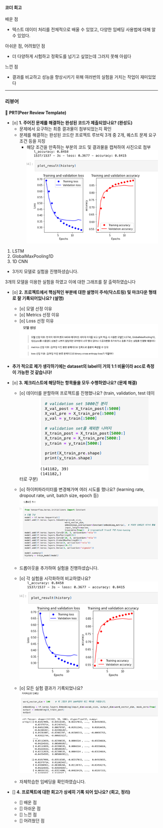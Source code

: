 #### 코더 회고
배운 점
- 텍스트 데이터 처리를 전체적으로 배울 수 있었고, 다양한 임베딩 사용법에 대해 알 수 있었다. 

아쉬운 점, 어려웠던 점
- 더 다양하게 시험하고 정확도를 넘기고 싶었는데 그러지 못해 아쉽다

느낀 점
- 결과를 비교하고 성능을 향상시키기 위해 여러번의 실험을 거치는 작업이 재미있었다 

---
### 리뷰어
🔑 **PRT(Peer Review Template)**

- [o]  **1. 주어진 문제를 해결하는 완성된 코드가 제출되었나요? (완성도)**
    - 문제에서 요구하는 최종 결과물이 첨부되었는지 확인
    - 문제를 해결하는 완성된 코드란 프로젝트 루브릭 3개 중 2개, 
    퀘스트 문제 요구조건 등을 지칭
        - 해당 조건을 만족하는 부분의 코드 및 결과물을 캡쳐하여 사진으로 첨부
![img](img.png)
1) LSTM
2) GlobalMaxPooling1D
3) 1D CNN
- 3가지 모델로 실험을 진행하셨습니다.

3개의 모델을 이용한 실험을 하였고 이에 대한 그래프를 잘 출력하였습니다

- [o]  **2. 프로젝트에서 핵심적인 부분에 대한 설명이 주석(닥스트링) 및 마크다운 형태로 잘 기록되어있나요? (설명)**
    - [o]  모델 선정 이유
    - [o]  Metrics 선정 이유
    - [o]  Loss 선정 이유
![img](img2.png)

- **추가 적으로 제가 생각하기에는 dataset의 label이 거의 1:1 비율이라 acc로 측정이 가능한 것 같습니다!**



- [o]  **3. 체크리스트에 해당하는 항목들을 모두 수행하였나요? (문제 해결)**
    - [o]  데이터를 분할하여 프로젝트를 진행했나요? (train, validation, test 데이터로 구분)
    ![img](img3.png)
    - [o]  하이퍼파라미터를 변경해가며 여러 시도를 했나요? (learning rate, dropout rate, unit, batch size, epoch 등)
    ![img](img5.png)
    - 드롭아웃을 추가하여 실험을 진행하셨습니다.

    - [o]  각 실험을 시각화하여 비교하였나요?
    ![img](img.png)

    - [o]  모든 실험 결과가 기록되었나요?
    ![img](img4.png)
    - 자체학습한 임베딩을 확인하였습니다. 

- []  **4. 프로젝트에 대한 회고가 상세히 기록 되어 있나요? (회고, 정리)**
    - []  배운 점
    - []  아쉬운 점
    - []  느낀 점
    - []  어려웠던 점
